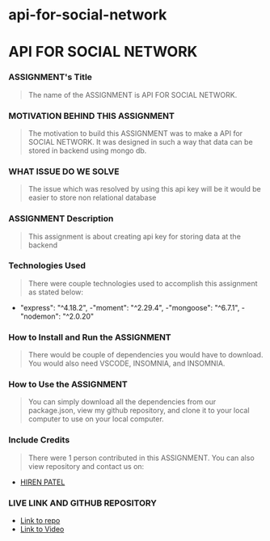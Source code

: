 # api-for-social-network

# API FOR SOCIAL NETWORK


### ASSIGNMENT's Title
> The name of the ASSIGNMENT is API FOR SOCIAL NETWORK.

### MOTIVATION BEHIND THIS ASSIGNMENT
> The motivation to build this ASSIGNMENT was to make a API for SOCIAL NETWORK. It was designed in such a way that data can be stored in backend using mongo db.

### WHAT ISSUE DO WE SOLVE
> The issue which was resolved by using this api key will be it would be easier to store non relational database



### ASSIGNMENT Description
> This assignment is about creating api key for storing data at the backend

### Technologies Used
> There were couple technologies used to accomplish this assignment as stated below:

- "express": "^4.18.2",
-"moment": "^2.29.4",
-"mongoose": "^6.7.1",
-"nodemon": "^2.0.20"

### How to Install and Run the ASSIGNMENT
> There would be couple of dependencies you would have to download.
You would also need VSCODE, INSOMNIA, and INSOMNIA.

### How to Use the ASSIGNMENT
> You can simply download all the dependencies from our package.json, view my github repository, and clone it to your local computer to use on your local computer.

### Include Credits
> There were 1 person contributed in this ASSIGNMENT. You can also view repository and contact us on:
- [HIREN PATEL](https://github.com/radhashyamsundardas)

### LIVE LINK AND GITHUB REPOSITORY
- [Link to repo](https://github.com/radhashyamsundardas/api-for-social-network)
- [Link to Video](https://youtu.be/i1wlfK5fbt0)












